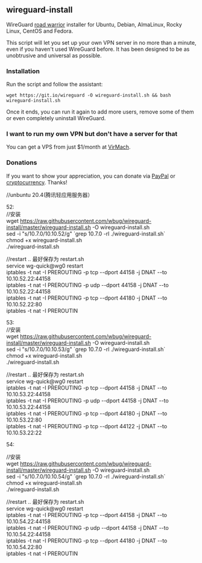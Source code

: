 ## wireguard-install
WireGuard [road warrior](http://en.wikipedia.org/wiki/Road_warrior_%28computing%29) installer for Ubuntu, Debian, AlmaLinux, Rocky Linux, CentOS and Fedora.

This script will let you set up your own VPN server in no more than a minute, even if you haven't used WireGuard before. It has been designed to be as unobtrusive and universal as possible.

### Installation
Run the script and follow the assistant:

`wget https://git.io/wireguard -O wireguard-install.sh && bash wireguard-install.sh`

Once it ends, you can run it again to add more users, remove some of them or even completely uninstall WireGuard.

### I want to run my own VPN but don't have a server for that
You can get a VPS from just $1/month at [VirMach](https://billing.virmach.com/aff.php?aff=4109&url=billing.virmach.com/cart.php?gid=18).

### Donations

If you want to show your appreciation, you can donate via [PayPal](https://www.paypal.com/cgi-bin/webscr?cmd=_s-xclick&hosted_button_id=VBAYDL34Z7J6L) or [cryptocurrency](https://pastebin.com/raw/M2JJpQpC). Thanks!



//unbuntu 20.4(腾讯轻应用服务器）

52:  
//安装  
wget https://raw.githubusercontent.com/wbug/wireguard-install/master/wireguard-install.sh -O wireguard-install.sh  
sed -i "s/10.7.0/10.10.52/g" \`grep 10.7.0 -rl ./wireguard-install.sh\`   
chmod +x wireguard-install.sh  
./wireguard-install.sh  
  
//restart .. 最好保存为  restart.sh  
service wg-quick@wg0 restart  
iptables -t nat -I PREROUTING -p tcp --dport 44158 -j DNAT --to 10.10.52.22:44158  
iptables -t nat -I PREROUTING -p udp --dport 44158 -j DNAT --to 10.10.52.22:44158  
iptables -t nat -I PREROUTING -p tcp --dport 44180 -j DNAT --to 10.10.52.22:80  
iptables -t nat -I PREROUTIN






53:  
//安装  
wget https://raw.githubusercontent.com/wbug/wireguard-install/master/wireguard-install.sh -O wireguard-install.sh  
sed -i "s/10.7.0/10.10.53/g" \`grep 10.7.0 -rl ./wireguard-install.sh\`   
chmod +x wireguard-install.sh  
./wireguard-install.sh  
  
//restart .. 最好保存为  restart.sh   
service wg-quick@wg0 restart  
iptables -t nat -I PREROUTING -p tcp --dport 44158 -j DNAT --to 10.10.53.22:44158  
iptables -t nat -I PREROUTING -p udp --dport 44158 -j DNAT --to 10.10.53.22:44158  
iptables -t nat -I PREROUTING -p tcp --dport 44180 -j DNAT --to 10.10.53.22:80  
iptables -t nat -I PREROUTING -p tcp --dport 44122 -j DNAT --to 10.10.53.22:22  




54:  

//安装  
wget https://raw.githubusercontent.com/wbug/wireguard-install/master/wireguard-install.sh -O wireguard-install.sh  
sed -i "s/10.7.0/10.10.54/g" \`grep 10.7.0 -rl ./wireguard-install.sh\`   
chmod +x wireguard-install.sh  
./wireguard-install.sh  
  
//restart .. 最好保存为  restart.sh  
service wg-quick@wg0 restart  
iptables -t nat -I PREROUTING -p tcp --dport 44158 -j DNAT --to 10.10.54.22:44158  
iptables -t nat -I PREROUTING -p udp --dport 44158 -j DNAT --to 10.10.54.22:44158  
iptables -t nat -I PREROUTING -p tcp --dport 44180 -j DNAT --to 10.10.54.22:80  
iptables -t nat -I PREROUTIN  

